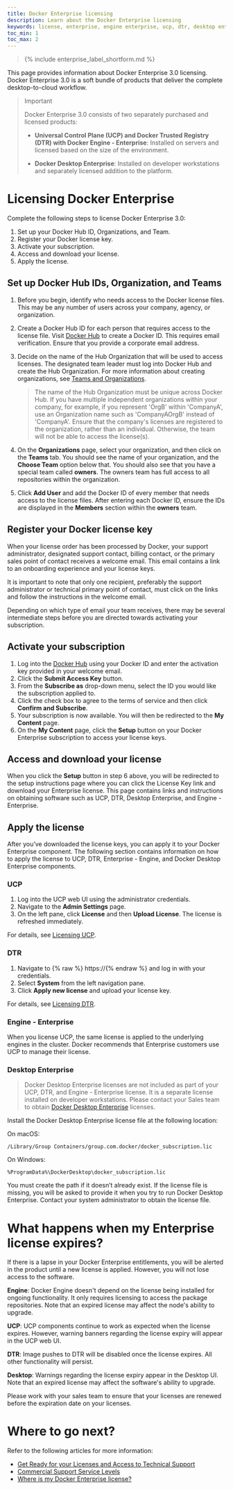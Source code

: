 ```yaml
---
title: Docker Enterprise licensing
description: Learn about the Docker Enterprise licensing
keywords: license, enterprise, engine enterprise, ucp, dtr, desktop enterprise
toc_min: 1
toc_max: 2
---
```


>{% include enterprise_label_shortform.md %}

This page provides information about Docker Enterprise 3.0 licensing. Docker Enterprise 3.0 is a soft bundle of products that deliver the complete desktop-to-cloud workflow.

> Important
>
> Docker Enterprise 3.0 consists of two separately purchased and licensed products:
> - **Universal Control Plane (UCP) and Docker Trusted Registry (DTR) with Docker Engine - Enterprise**: Installed on servers and licensed based on the size of the environment.
>
> - **Docker Desktop Enterprise**: Installed on developer workstations and separately licensed addition to the platform.

# Licensing Docker Enterprise

Complete the following steps to license Docker Enterprise 3.0:

1. Set up your Docker Hub ID, Organizations, and Team.
1. Register your Docker license key.
1. Activate your subscription.
1. Access and download your license.
1. Apply the license.

## Set up Docker Hub IDs, Organization, and Teams

1. Before you begin, identify who needs access to the Docker license files. This may be any number of users across your company, agency, or organization.
2. Create a Docker Hub ID for each person that requires access to the license file. Visit [Docker Hub](https://hub.docker.com/) to create a Docker ID. This requires email verification. Ensure that you provide a corporate email address.
3. Decide on the name of the Hub Organization that will be used to access licenses. The designated team leader must log into Docker Hub and create the Hub Organization. For more information about creating organizations, see [Teams and Organizations](https://docs.docker.com/docker-hub/orgs/).

    > The name of the Hub Organization must be unique across Docker Hub. If you have multiple independent organizations within your company, for example, if you represent 'OrgB' within 'CompanyA', use an Organization name such as 'CompanyAOrgB' instead of 'CompanyA'. Ensure that the company's licenses are registered to the organization, rather than an individual. Otherwise, the team will not be able to access the license(s).

4. On the **Organizations** page, select your organization, and then click on the **Teams** tab. You should see the name of your organization, and the **Choose Team** option below that. You should also see that you have a special team called **owners**. The owners team has full access to all repositories within the organization.
5. Click **Add User** and add the Docker ID of every member that needs access to the license files. After entering each Docker ID, ensure the IDs are displayed in the **Members** section within the **owners** team.

## Register your Docker license key

When your license order has been processed by Docker, your support administrator, designated support contact, billing contact, or the primary sales point of contact receives a welcome email. This email contains a link to an onboarding experience and your license keys.

It is important to note that only one recipient, preferably the support administrator or technical primary point of contact, must click on the links and follow the instructions in the welcome email.

Depending on which type of email your team receives, there may be several intermediate steps before you are directed towards activating your subscription.

## Activate your subscription

1. Log into the [Docker Hub](https://hub.docker.com/procurement) using your Docker ID and enter the activation key provided in your welcome email.
2. Click the **Submit Access Key** button.
3. From the **Subscribe as** drop-down menu, select the ID you would like the subscription applied to.
4. Click the check box to agree to the terms of service and then click **Confirm and Subscribe**.
5. Your subscription is now available. You will then be redirected to the **My Content** page.
6. On the **My Content** page, click the **Setup** button on your Docker Enterprise subscription to access your license keys.

## Access and download your license

When you click the **Setup** button in step 6 above, you will be redirected to the setup instructions page where you can click the License Key link and download your Enterprise license. This page contains links and instructions on obtaining software such as UCP, DTR, Desktop Enterprise, and Engine - Enterprise.

## Apply the license

After you’ve downloaded the license keys, you can apply it to your Docker Enterprise component. The following section contains information on how to apply the license to UCP, DTR, Enterprise - Engine, and Docker Desktop Enterprise components.

### UCP

1. Log into the UCP web UI using the administrator credentials.
2. Navigate to the **Admin Settings** page.
3. On the left pane, click **License** and then **Upload License**. The license is refreshed immediately.

For details, see [Licensing UCP](https://docs.docker.com/ee/ucp/admin/configure/license-your-installation/).

### DTR

1. Navigate to {% raw %} https://<dtr-url>{% endraw %} and log in with your credentials.
2. Select **System** from the left navigation pane.
3. Click **Apply new license** and upload your license key.
    
For details, see [Licensing DTR](https://docs.docker.com/ee/dtr/admin/configure/license-your-installation/).

### Engine - Enterprise

When you license UCP, the same license is applied to the underlying engines in the cluster. Docker recommends that Enterprise customers use UCP to manage their license.

### Desktop Enterprise

> Docker Desktop Enterprise licenses are not included as part of your UCP, DTR, and Engine - Enterprise license. It is a separate license installed on developer workstations. Please contact your Sales team to obtain [Docker Desktop Enterprise](https://docs.docker.com/ee/desktop/) licenses.

Install the Docker Desktop Enterprise license file at the following location:

On macOS:

`/Library/Group Containers/group.com.docker/docker_subscription.lic`

On Windows:

`%ProgramData%\DockerDesktop\docker_subscription.lic`

You must create the path if it doesn’t already exist. If the license file is missing, you will be asked to provide it when you try to run Docker Desktop Enterprise. Contact your system administrator to obtain the license file.

# What happens when my Enterprise license expires?

If there is a lapse in your Docker Enterprise entitlements, you will be alerted in the product until a new license is applied. However, you will not lose access to the software.

**Engine**: Docker Engine doesn't depend on the license being installed for ongoing functionality. It only requires licensing to access the package repositories. Note that an expired license may affect the node's ability to upgrade.

**UCP**: UCP components continue to work as expected when the license expires. However, warning banners regarding the license expiry will appear in the UCP web UI.

**DTR**: Image pushes to DTR will be disabled once the license expires. All other functionality will persist.

**Desktop**: Warnings regarding the license expiry appear in the Desktop UI. Note that an expired license may affect the software's ability to upgrade.

Please work with your sales team to ensure that your licenses are renewed before the expiration date on your licenses.

# Where to go next?

Refer to the following articles for more information:

- [Get Ready for your Licenses and Access to Technical Support](https://success.docker.com/article/get-ready-for-licenses-and-support)
- [Commercial Support Service Levels](https://success.docker.com/article/commercial-support-service-levels)
- [Where is my Docker Enterprise license?](https://success.docker.com/article/where-is-my-docker-enterprise-edition-license)
